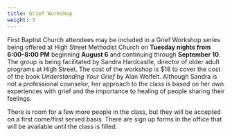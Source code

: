 ```yaml
---
title: Grief Workshop
weight: 3
---
```


First Baptist Church attendees may be included in a Grief Workshop series being offered at High Street Methodist Church on **Tuesday nights from 6:00–8:00 PM** beginning **August 6** and continuing through **September 10**. The group is being facilitated by Sandra Hardcastle, director of older adult programs at High Street.  The cost of the workshop is $18 to cover the cost of the book *Understanding Your Grief* by Alan Wolfelt. Although Sandra is not a professional counselor, her approach to the class is based on her own experiences with grief and the importance to healing of people sharing their feelings.  










There is room for a few more people in the class, but they will be accepted on a first come/first served basis. There are sign up forms in the office that will be available until the class is filled.